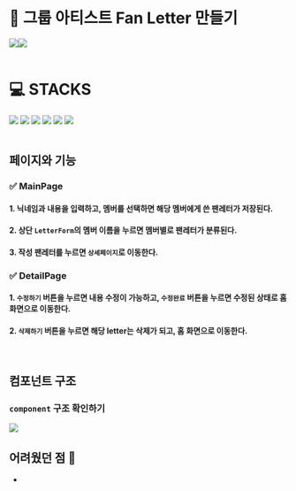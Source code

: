 <h1>💌 그룹 아티스트 Fan Letter 만들기</h1>

<div style="display:flex" ><img src="./../react-fan-letter/src/assets/images/mainPage.png" />
<img src="./../react-fan-letter/src/assets/images/detailPage.png"/></div>

<br>

<div><h1>💻 STACKS</h1></div>
<div><img src="https://img.shields.io/badge/react-61DAFB?style=for-the-badge&logo=react&logoColor=black"> <img src="https://img.shields.io/badge/javascript-F7DF1E?style=for-the-badge&logo=javascript&logoColor=black"> <img src="https://img.shields.io/badge/html5-E34F26?style=for-the-badge&logo=html5&logoColor=white"> <img src="https://img.shields.io/badge/css-1572B6?style=for-the-badge&logo=css3&logoColor=white"> <img src="https://img.shields.io/badge/styledcomponents-DB7093?style=for-the-badge&logo=styledcomponents&logoColor=white"> <img src="https://img.shields.io/badge/redux-764ABC?style=for-the-badge&logo=redux&logoColor=white"></div>

<br>

## **페이지와 기능**

### **✅ MainPage**

#### 1. 닉네임과 내용을 입력하고, 멤버를 선택하면 해당 멤버에게 쓴 팬레터가 저장된다.

#### 2. 상단 `LetterForm`의 멤버 이름을 누르면 멤버별로 팬레터가 분류된다.

#### 3. 작성 팬레터를 누르면 `상세페이지`로 이동한다.

### **✅ DetailPage**

#### 1. `수정하기` 버튼을 누르면 내용 수정이 가능하고, `수정완료` 버튼을 누르면 수정된 상태로 홈 화면으로 이동한다.

#### 2. `삭제하기` 버튼을 누르면 해당 letter는 삭제가 되고, 홈 화면으로 이동한다.

<br>

## **컴포넌트 구조**

### **`component` 구조 확인하기**

<img src="./../react-fan-letter/src/assets/images/components.png">

<br>

## **어려웠던 점 🧐**

-
